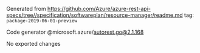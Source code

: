 Generated from https://github.com/Azure/azure-rest-api-specs/tree//specification/softwareplan/resource-manager/readme.md tag: `package-2019-06-01-preview`

Code generator @microsoft.azure/autorest.go@2.1.168

No exported changes